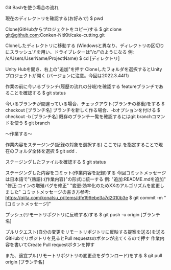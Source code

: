 Git Bashを使う場合の流れ

現在のディレクトリを確認する(お好みで)
$ pwd

Clone(GitHubからプロジェクトをコピー)する
$ git clone git@github.com:Conken-NitKit/cake-cutting.git

Cloneしたディレクトリに移動する
(Windowsと異なり、ディレクトリの区切りにスラッシュ'/'を用い、ドライブレターは"/c/"のようになる
例: /c/Users/UserName/ProjectName)
$ cd [ディレクトリ]

Unity Hubを開き、右上の"追加"を押す
Cloneしたフォルダを選択するとUnityプロジェクトが開く
(バージョンに注意。今回は2022.3.44f1)


作業の前に今いるブランチ(履歴の流れの分岐)を確認する
featureブランチであることを確認する
$ git status

今いるブランチが間違っている場合、チェックアウト(ブランチの移動)をする
$ checkout [ブランチ名]
ブランチを新しく作る場合、-bオプションを付ける
$ checkout -b [ブランチ名]
既存のブランチ一覧を確認するにはgit branchコマンドを使う
$ git branch

～作業する～

作業内容をステージング(記録の対象を選択する)
ここでは.を指定することで現在のフォルダ全体を選択
$ git add .

ステージングしたファイルを確認する
$ git status

ステージングした内容をコミット(作業内容を記録)する
今回コミットメッセージは日本語で"{熟語}:{作業内容}"の形式に統一する
例:
"追加:README.mdを追加"
"修正:コインの増殖バグを修正"
"変更:効率化のためXXのアルゴリズムを変更しました"
コミットメッセージの書き方参考: https://qiita.com/konatsu_p/items/dfe199ebe3a7d2010b3e
$ git commit -m "[コミットメッセージ]"

プッシュ(リモートリポジトリに反映する)する
$ git push -u origin [ブランチ名]

プルリクエスト(自分の変更をリモートリポジトリに反映する提案を送る)を送る
GitHubでリポジトリを見るとPull requestsのボタンが出てくるので押す
作業内容を書いてCreate Pull requestボタンを押す

また、適宜プル(リモートリポジトリの変更点をダウンロード)をする
$ git pull origin [ブランチ名]